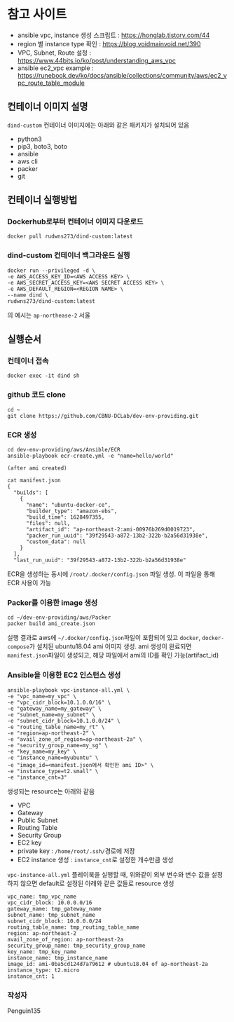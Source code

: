 # 참고 사이트
- ansible vpc, instance 생성 스크립트 : https://honglab.tistory.com/44
- region 별 instance type 확인 : https://blog.voidmainvoid.net/390
- VPC, Subnet, Route 설정 : https://www.44bits.io/ko/post/understanding_aws_vpc
- ansible ec2_vpc example : https://runebook.dev/ko/docs/ansible/collections/community/aws/ec2_vpc_route_table_module

## 컨테이너 이미지 설명
`dind-custom` 컨테이너 이미지에는 아래와 같은 패키지가 설치되어 있음
- python3
- pip3, boto3, boto
- ansible
- aws cli
- packer
- git

## 컨테이너 실행방법
### Dockerhub로부터 컨테이너 이미지 다운로드
```
docker pull rudwns273/dind-custom:latest
```

### dind-custom 컨테이너 백그라운드 실행
```
docker run --privileged -d \
-e AWS_ACCESS_KEY_ID=<AWS ACCESS KEY> \
-e AWS_SECRET_ACCESS_KEY=<AWS SECRET ACCESS KEY> \
-e AWS_DEFAULT_REGION=<REGION NAME> \
--name dind \
rudwns273/dind-custom:latest
```
<REGION NAME>의 예시는 `ap-northease-2` 서울

## 실행순서
### 컨테이너 접속
```
docker exec -it dind sh
```

### github 코드 clone
```
cd ~
git clone https://github.com/CBNU-DCLab/dev-env-providing.git
```

### ECR 생성
```
cd dev-env-providing/aws/Ansible/ECR
ansible-playbook ecr-create.yml -e "name=hello/world"

(after ami created)

cat manifest.json 
{
  "builds": [
    {
      "name": "ubuntu-docker-ce",
      "builder_type": "amazon-ebs",
      "build_time": 1628497355,
      "files": null,
      "artifact_id": "ap-northeast-2:ami-00976b269d0019723",
      "packer_run_uuid": "39f29543-a872-13b2-322b-b2a56d31938e",
      "custom_data": null
    }
  ],
  "last_run_uuid": "39f29543-a872-13b2-322b-b2a56d31938e"
```
ECR을 생성하는 동시에 `/root/.docker/config.json` 파일 생성. 이 파일을 통해 ECR 사용이 가능

### Packer를 이용한 image 생성
```
cd ~/dev-env-providing/aws/Packer
packer build ami_create.json
```
실행 결과로 aws에 `~/.docker/config.json`파일이 포함되어 있고 `docker`, `docker-compose`가 설치된 ubuntu18.04 ami 이미지 생성.
ami 생성이 완료되면 `manifest.json`파일이 생성되고, 해당 파일에서 ami의 ID를 확인 가능(artifact_id)

### Ansible을 이용한 EC2 인스턴스 생성
```
ansible-playbook vpc-instance-all.yml \
-e "vpc_name=my_vpc" \
-e "vpc_cidr_block=10.1.0.0/16" \
-e "gateway_name=my_gateway" \
-e "subnet_name=my_subnet" \
-e "subnet_cidr_block=10.1.0.0/24" \
-e "routing_table_name=my_rt" \
-e "region=ap-northeast-2" \
-e "avail_zone_of_region=ap-northeast-2a" \
-e "security_group_name=my_sg" \
-e "key_name=my_key" \
-e "instance_name=myubuntu" \
-e "image_id=<manifest.json에서 확인한 ami ID>" \
-e "instance_type=t2.small" \
-e "instance_cnt=3"
```
생성되는 resource는 아래와 같음
- VPC
- Gateway
- Public Subnet
- Routing Table
- Security Group
- EC2 key
- private key : `/home/root/.ssh/`경로에 저장
- EC2 instance 생성 : `instance_cnt`로 설정한 개수만큼 생성

`vpc-instance-all.yml` 플레이북을 실행할 때, 위와같이 외부 변수와 변수 값을 설정하지 않으면 default로 설정된 아래와 같은 값들로 resource 생성
```
vpc_name: tmp_vpc_name
vpc_cidr_block: 10.0.0.0/16
gateway_name: tmp_gateway_name
subnet_name: tmp_subnet_name
subnet_cidr_block: 10.0.0.0/24
routing_table_name: tmp_routing_table_name
region: ap-northeast-2
avail_zone_of_region: ap-northeast-2a
security_group_name: tmp_security_group_name
key_name: tmp_key_name
instance_name: tmp_instance_name
image_id: ami-0ba5cd124d7a79612 # ubuntu18.04 of ap-northeast-2a
instance_type: t2.micro
instance_cnt: 1
```

### 작성자
Penguin135
